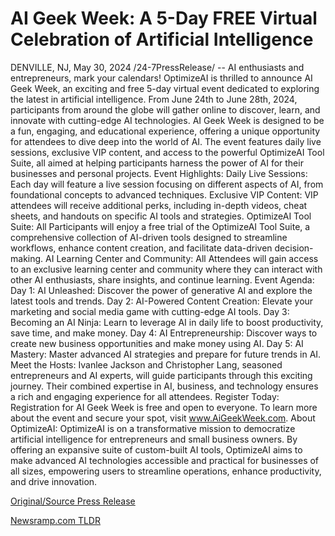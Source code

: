 # AI Geek Week: A 5-Day FREE Virtual Celebration of Artificial Intelligence

DENVILLE, NJ, May 30, 2024 /24-7PressRelease/ -- AI enthusiasts and entrepreneurs, mark your calendars! OptimizeAI is thrilled to announce AI Geek Week, an exciting and free 5-day virtual event dedicated to exploring the latest in artificial intelligence. From June 24th to June 28th, 2024, participants from around the globe will gather online to discover, learn, and innovate with cutting-edge AI technologies.  AI Geek Week is designed to be a fun, engaging, and educational experience, offering a unique opportunity for attendees to dive deep into the world of AI. The event features daily live sessions, exclusive VIP content, and access to the powerful OptimizeAI Tool Suite, all aimed at helping participants harness the power of AI for their businesses and personal projects.  Event Highlights:  Daily Live Sessions:  Each day will feature a live session focusing on different aspects of AI, from foundational concepts to advanced techniques.  Exclusive VIP Content:  VIP attendees will receive additional perks, including in-depth videos, cheat sheets, and handouts on specific AI tools and strategies.  OptimizeAI Tool Suite:  All Participants will enjoy a free trial of the OptimizeAI Tool Suite, a comprehensive collection of AI-driven tools designed to streamline workflows, enhance content creation, and facilitate data-driven decision-making.  AI Learning Center and Community:  All Attendees will gain access to an exclusive learning center and community where they can interact with other AI enthusiasts, share insights, and continue learning.  Event Agenda:  Day 1:  AI Unleashed: Discover the power of generative AI and explore the latest tools and trends.  Day 2:  AI-Powered Content Creation: Elevate your marketing and social media game with cutting-edge AI tools.  Day 3:  Becoming an AI Ninja: Learn to leverage AI in daily life to boost productivity, save time, and make money.  Day 4:  AI Entrepreneurship: Discover ways to create new business opportunities and make money using AI.  Day 5:  AI Mastery: Master advanced AI strategies and prepare for future trends in AI.  Meet the Hosts: Ivanlee Jackson and Christopher Lang, seasoned entrepreneurs and AI experts, will guide participants through this exciting journey. Their combined expertise in AI, business, and technology ensures a rich and engaging experience for all attendees.  Register Today: Registration for AI Geek Week is free and open to everyone. To learn more about the event and secure your spot, visit www.AiGeekWeek.com.  About OptimizeAI: OptimizeAI is on a transformative mission to democratize artificial intelligence for entrepreneurs and small business owners. By offering an expansive suite of custom-built AI tools, OptimizeAI aims to make advanced AI technologies accessible and practical for businesses of all sizes, empowering users to streamline operations, enhance productivity, and drive innovation. 

[Original/Source Press Release](https://www.24-7pressrelease.com/press-release/511258/ai-geek-week-a-5-day-free-virtual-celebration-of-artificial-intelligence) 

[Newsramp.com TLDR](https://newsramp.com/None) 